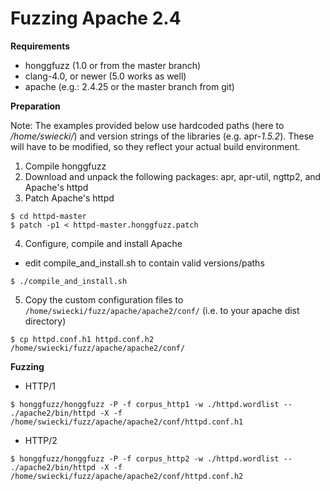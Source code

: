 # Fuzzing Apache 2.4 #

**Requirements**

  * honggfuzz (1.0 or from the master branch)
  * clang-4.0, or newer (5.0 works as well)
  * apache (e.g.: 2.4.25 or the master branch from git)

**Preparation**

Note: The examples provided below use hardcoded paths (here to _/home/swiecki/_) and
version strings of the libraries (e.g. apr-_1.5.2_). These will have to be modified, so they reflect your actual build environment.

1. Compile honggfuzz
2. Download and unpack the following packages: apr, apr-util, ngttp2, and Apache's httpd
3. Patch Apache's httpd
 ```
$ cd httpd-master
$ patch -p1 < httpd-master.honggfuzz.patch
 ```
4. Configure, compile and install Apache
  * edit compile_and_install.sh to contain valid versions/paths
 ```
$ ./compile_and_install.sh
 ```

5. Copy the custom configuration files to ```/home/swiecki/fuzz/apache/apache2/conf/``` (i.e. to your apache dist directory)

 ```
$ cp httpd.conf.h1 httpd.conf.h2 /home/swiecki/fuzz/apache/apache2/conf/
 ```

**Fuzzing**

  * HTTP/1

 ```
$ honggfuzz/honggfuzz -P -f corpus_http1 -w ./httpd.wordlist -- ./apache2/bin/httpd -X -f  /home/swiecki/fuzz/apache/apache2/conf/httpd.conf.h1
 ```

  * HTTP/2

```
$ honggfuzz/honggfuzz -P -f corpus_http2 -w ./httpd.wordlist -- ./apache2/bin/httpd -X -f /home/swiecki/fuzz/apache/apache2/conf/httpd.conf.h2
```
